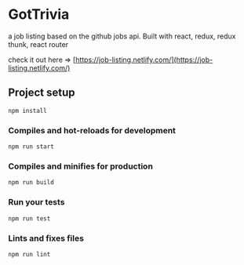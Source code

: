 # GotTrivia
a job listing based on the github jobs api. 
Built with react, redux, redux thunk, react router

check it out here => [https://job-listing.netlify.com/](https://job-listing.netlify.com/)

## Project setup
```
npm install
```

### Compiles and hot-reloads for development
```
npm run start
```

### Compiles and minifies for production
```
npm run build
```

### Run your tests
```
npm run test
```

### Lints and fixes files
```
npm run lint
```